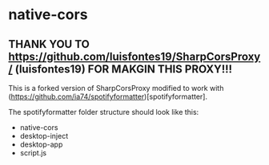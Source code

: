 ﻿# native-cors

## THANK YOU TO https://github.com/luisfontes19/SharpCorsProxy/ (luisfontes19) FOR MAKGIN  THIS PROXY!!!  

This is a forked version of SharpCorsProxy modified to work with (https://github.com/ia74/spotifyformatter)[spotifyformatter].  

The spotifyformatter folder structure should look like this:

- native-cors
- desktop-inject
- desktop-app
- script.js
